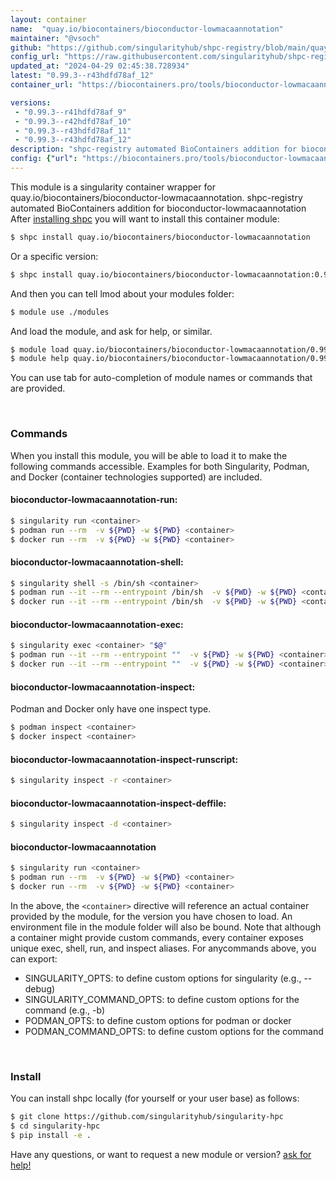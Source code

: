 ```yaml
---
layout: container
name:  "quay.io/biocontainers/bioconductor-lowmacaannotation"
maintainer: "@vsoch"
github: "https://github.com/singularityhub/shpc-registry/blob/main/quay.io/biocontainers/bioconductor-lowmacaannotation/container.yaml"
config_url: "https://raw.githubusercontent.com/singularityhub/shpc-registry/main/quay.io/biocontainers/bioconductor-lowmacaannotation/container.yaml"
updated_at: "2024-04-29 02:45:38.728934"
latest: "0.99.3--r43hdfd78af_12"
container_url: "https://biocontainers.pro/tools/bioconductor-lowmacaannotation"

versions:
 - "0.99.3--r41hdfd78af_9"
 - "0.99.3--r42hdfd78af_10"
 - "0.99.3--r43hdfd78af_11"
 - "0.99.3--r43hdfd78af_12"
description: "shpc-registry automated BioContainers addition for bioconductor-lowmacaannotation"
config: {"url": "https://biocontainers.pro/tools/bioconductor-lowmacaannotation", "maintainer": "@vsoch", "description": "shpc-registry automated BioContainers addition for bioconductor-lowmacaannotation", "latest": {"0.99.3--r43hdfd78af_12": "sha256:ee4eede6c7d19f2002833a434aab1bd9767f20ffb23cc758f691c6c065499bb2"}, "tags": {"0.99.3--r41hdfd78af_9": "sha256:dbc4ab06b35d462c65a2be4019c2f51985707801243c33dd3ada3d9714fcf6eb", "0.99.3--r42hdfd78af_10": "sha256:017870cb6f905dfa5c455dac48d201d22ecd12d2ef231b8d5f4ce38a3edbe6cf", "0.99.3--r43hdfd78af_11": "sha256:e33e698260a1bbdcba90014c95277fd4edd546a646b49582345b7082692aa579", "0.99.3--r43hdfd78af_12": "sha256:ee4eede6c7d19f2002833a434aab1bd9767f20ffb23cc758f691c6c065499bb2"}, "docker": "quay.io/biocontainers/bioconductor-lowmacaannotation"}
---
```


This module is a singularity container wrapper for quay.io/biocontainers/bioconductor-lowmacaannotation.
shpc-registry automated BioContainers addition for bioconductor-lowmacaannotation
After [installing shpc](#install) you will want to install this container module:


```bash
$ shpc install quay.io/biocontainers/bioconductor-lowmacaannotation
```

Or a specific version:

```bash
$ shpc install quay.io/biocontainers/bioconductor-lowmacaannotation:0.99.3--r43hdfd78af_12
```

And then you can tell lmod about your modules folder:

```bash
$ module use ./modules
```

And load the module, and ask for help, or similar.

```bash
$ module load quay.io/biocontainers/bioconductor-lowmacaannotation/0.99.3--r43hdfd78af_12
$ module help quay.io/biocontainers/bioconductor-lowmacaannotation/0.99.3--r43hdfd78af_12
```

You can use tab for auto-completion of module names or commands that are provided.

<br>

### Commands

When you install this module, you will be able to load it to make the following commands accessible.
Examples for both Singularity, Podman, and Docker (container technologies supported) are included.

#### bioconductor-lowmacaannotation-run:

```bash
$ singularity run <container>
$ podman run --rm  -v ${PWD} -w ${PWD} <container>
$ docker run --rm  -v ${PWD} -w ${PWD} <container>
```

#### bioconductor-lowmacaannotation-shell:

```bash
$ singularity shell -s /bin/sh <container>
$ podman run --it --rm --entrypoint /bin/sh  -v ${PWD} -w ${PWD} <container>
$ docker run --it --rm --entrypoint /bin/sh  -v ${PWD} -w ${PWD} <container>
```

#### bioconductor-lowmacaannotation-exec:

```bash
$ singularity exec <container> "$@"
$ podman run --it --rm --entrypoint ""  -v ${PWD} -w ${PWD} <container> "$@"
$ docker run --it --rm --entrypoint ""  -v ${PWD} -w ${PWD} <container> "$@"
```

#### bioconductor-lowmacaannotation-inspect:

Podman and Docker only have one inspect type.

```bash
$ podman inspect <container>
$ docker inspect <container>
```

#### bioconductor-lowmacaannotation-inspect-runscript:

```bash
$ singularity inspect -r <container>
```

#### bioconductor-lowmacaannotation-inspect-deffile:

```bash
$ singularity inspect -d <container>
```



#### bioconductor-lowmacaannotation

```bash
$ singularity run <container>
$ podman run --rm  -v ${PWD} -w ${PWD} <container>
$ docker run --rm  -v ${PWD} -w ${PWD} <container>
```


In the above, the `<container>` directive will reference an actual container provided
by the module, for the version you have chosen to load. An environment file in the
module folder will also be bound. Note that although a container
might provide custom commands, every container exposes unique exec, shell, run, and
inspect aliases. For anycommands above, you can export:

 - SINGULARITY_OPTS: to define custom options for singularity (e.g., --debug)
 - SINGULARITY_COMMAND_OPTS: to define custom options for the command (e.g., -b)
 - PODMAN_OPTS: to define custom options for podman or docker
 - PODMAN_COMMAND_OPTS: to define custom options for the command

<br>

### Install

You can install shpc locally (for yourself or your user base) as follows:

```bash
$ git clone https://github.com/singularityhub/singularity-hpc
$ cd singularity-hpc
$ pip install -e .
```

Have any questions, or want to request a new module or version? [ask for help!](https://github.com/singularityhub/singularity-hpc/issues)